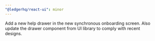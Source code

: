 ```yaml
---
"@ledgerhq/react-ui": minor
---
```


Add a new help drawer in the new synchronous onboarding screen. Also update the drawer component from UI library to comply with recent designs.
